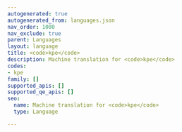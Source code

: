 ```yaml
---
autogenerated: true
autogenerated_from: languages.json
nav_order: 1000
nav_exclude: true
parent: Languages
layout: language
title: <code>kpe</code>
description: Machine translation for <code>kpe</code>
codes:
- kpe
family: []
supported_apis: []
supported_qe_apis: []
seo:
  name: Machine translation for <code>kpe</code>
  type: Language

---
```


